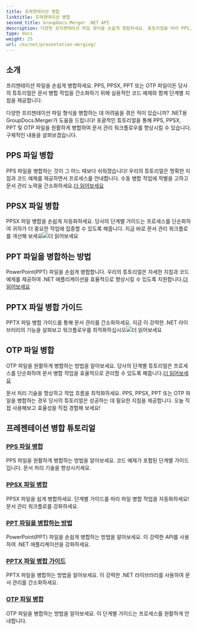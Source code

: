 ```yaml
---
title: 프레젠테이션 병합
linktitle: 프레젠테이션 병합
second_title: GroupDocs.Merger .NET API
description: 다양한 프리젠테이션 파일 형식을 손쉽게 병합하세요. 튜토리얼을 따라 PPS, PPSX, PPT 및 OTP 파일을 효율적으로 병합하세요. #GroupDocs.Merger
type: docs
weight: 25
url: /ko/net/presentation-merging/
---
```

## 소개

프리젠테이션 파일을 손쉽게 병합하세요. PPS, PPSX, PPT 또는 OTP 파일이든 당사의 튜토리얼은 문서 병합 작업을 간소화하기 위해 실용적인 코드 예제와 함께 단계별 지침을 제공합니다.

다양한 프리젠테이션 파일 형식을 병합하는 데 어려움을 겪은 적이 있습니까? .NET용 GroupDocs.Merger가 도움을 드립니다! 포괄적인 튜토리얼을 통해 PPS, PPSX, PPT 및 OTP 파일을 원활하게 병합하여 문서 관리 워크플로우를 향상시킬 수 있습니다. 구체적인 내용을 살펴보겠습니다.

##  PPS 파일 병합

 PPS 파일을 병합하는 것이 그 어느 때보다 쉬워졌습니다! 우리의 튜토리얼은 명확한 지침과 코드 예제를 제공하면서 프로세스를 안내합니다. 수동 병합 작업에 작별을 고하고 문서 관리 노력을 간소화하세요.[더 읽어보세요](./merge-pps-files/)

##  PPSX 파일 병합

 PPSX 파일 병합을 손쉽게 자동화하세요. 당사의 단계별 가이드는 프로세스를 단순화하여 귀하가 더 중요한 작업에 집중할 수 있도록 해줍니다. 지금 바로 문서 관리 워크플로를 개선해 보세요![더 읽어보세요](./merging-ppsx-files/)

##  PPT 파일을 병합하는 방법

 PowerPoint(PPT) 파일을 손쉽게 병합합니다. 우리의 튜토리얼은 자세한 지침과 코드 예제를 제공하여 .NET 애플리케이션을 효율적으로 향상시킬 수 있도록 지원합니다.[더 읽어보세요](./how-to-merge-ppt-files/)

##  PPTX 파일 병합 가이드

 PPTX 파일 병합 가이드를 통해 문서 관리를 간소화하세요. 지금 이 강력한 .NET 라이브러리의 기능을 살펴보고 워크플로우를 최적화하십시오![더 읽어보세요](./guide-merging-pptx-files/)

##  OTP 파일 병합

OTP 파일을 원활하게 병합하는 방법을 알아보세요. 당사의 단계별 튜토리얼은 프로세스를 단순화하여 문서 병합 작업을 효율적으로 관리할 수 있도록 해줍니다.[더 읽어보세요](./merging-otp-files/)

문서 처리 기술을 향상하고 작업 흐름을 최적화하세요. PPS, PPSX, PPT 또는 OTP 파일을 병합하는 경우 당사의 튜토리얼은 성공하는 데 필요한 지침을 제공합니다. 오늘 직접 사용해보고 효율성을 직접 경험해 보세요!
## 프레젠테이션 병합 튜토리얼
### [PPS 파일 병합](./merge-pps-files/)
PPS 파일을 원활하게 병합하는 방법을 알아보세요. 코드 예제가 포함된 단계별 가이드입니다. 문서 처리 기술을 향상시키세요.
### [PPSX 파일 병합](./merging-ppsx-files/)
PPSX 파일을 쉽게 병합하세요. 단계별 가이드를 따라 파일 병합 작업을 자동화하세요! 문서 관리 워크플로를 강화하세요.
### [PPT 파일을 병합하는 방법](./how-to-merge-ppt-files/)
PowerPoint(PPT) 파일을 손쉽게 병합하는 방법을 알아보세요. 이 강력한 API를 사용하여 .NET 애플리케이션을 강화하세요.
### [PPTX 파일 병합 가이드](./guide-merging-pptx-files/)
PPTX 파일을 병합하는 방법을 알아보세요. 이 강력한 .NET 라이브러리를 사용하여 문서 관리를 간소화하세요.
### [OTP 파일 병합](./merging-otp-files/)
OTP 파일을 병합하는 방법을 알아보세요. 이 단계별 가이드는 프로세스를 원활하게 안내합니다.